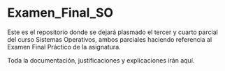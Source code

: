 # Examen_Final_SO
Este es el repositorio donde se dejará plasmado el tercer y cuarto parcial del curso Sistemas Operativos, ambos parciales haciendo referencia al Examen Final Práctico de la asignatura.

Toda la documentación, justificaciones y explicaciones irán aquí.